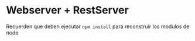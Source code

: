 # Webserver + RestServer
Recuerden que deben ejecutar ```npm install``` para reconstruir los modulos de node